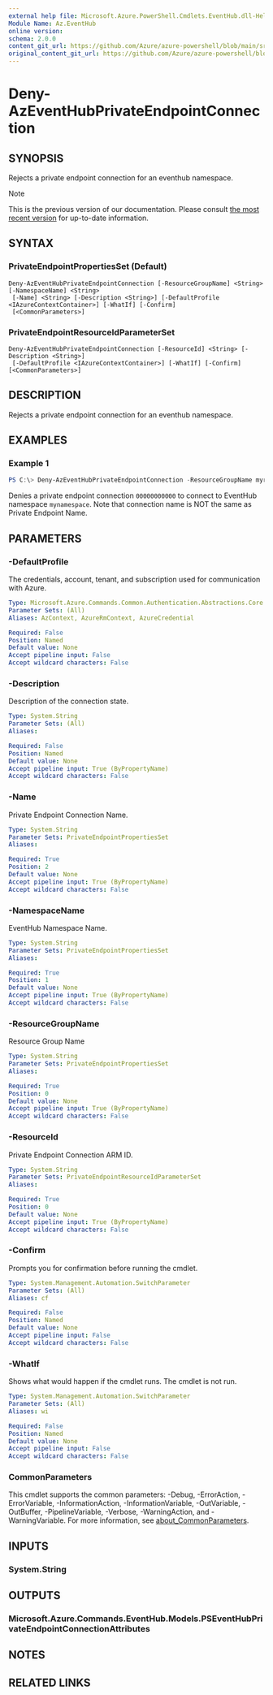 ```yaml
---
external help file: Microsoft.Azure.PowerShell.Cmdlets.EventHub.dll-Help.xml
Module Name: Az.EventHub
online version: 
schema: 2.0.0
content_git_url: https://github.com/Azure/azure-powershell/blob/main/src/EventHub/EventHub/help/Deny-AzEventHubPrivateEndpointConnection.md
original_content_git_url: https://github.com/Azure/azure-powershell/blob/main/src/EventHub/EventHub/help/Deny-AzEventHubPrivateEndpointConnection.md
---
```


# Deny-AzEventHubPrivateEndpointConnection

## SYNOPSIS
Rejects a private endpoint connection for an eventhub namespace.

> [!NOTE]
>This is the previous version of our documentation. Please consult [the most recent version](/powershell/module/az.eventhub/deny-azeventhubprivateendpointconnection) for up-to-date information.

## SYNTAX

### PrivateEndpointPropertiesSet (Default)
```
Deny-AzEventHubPrivateEndpointConnection [-ResourceGroupName] <String> [-NamespaceName] <String>
 [-Name] <String> [-Description <String>] [-DefaultProfile <IAzureContextContainer>] [-WhatIf] [-Confirm]
 [<CommonParameters>]
```

### PrivateEndpointResourceIdParameterSet
```
Deny-AzEventHubPrivateEndpointConnection [-ResourceId] <String> [-Description <String>]
 [-DefaultProfile <IAzureContextContainer>] [-WhatIf] [-Confirm] [<CommonParameters>]
```

## DESCRIPTION
Rejects a private endpoint connection for an eventhub namespace.

## EXAMPLES

### Example 1
```powershell
PS C:\> Deny-AzEventHubPrivateEndpointConnection -ResourceGroupName myresourcegroup -NamespaceName mynamespace -Name 00000000000
```

Denies a private endpoint connection `00000000000` to connect to EventHub namespace `mynamespace`. 
Note that connection name is NOT the same as Private Endpoint Name.

## PARAMETERS

### -DefaultProfile
The credentials, account, tenant, and subscription used for communication with Azure.

```yaml
Type: Microsoft.Azure.Commands.Common.Authentication.Abstractions.Core.IAzureContextContainer
Parameter Sets: (All)
Aliases: AzContext, AzureRmContext, AzureCredential

Required: False
Position: Named
Default value: None
Accept pipeline input: False
Accept wildcard characters: False
```

### -Description
Description of the connection state.

```yaml
Type: System.String
Parameter Sets: (All)
Aliases:

Required: False
Position: Named
Default value: None
Accept pipeline input: True (ByPropertyName)
Accept wildcard characters: False
```

### -Name
Private Endpoint Connection Name.

```yaml
Type: System.String
Parameter Sets: PrivateEndpointPropertiesSet
Aliases:

Required: True
Position: 2
Default value: None
Accept pipeline input: True (ByPropertyName)
Accept wildcard characters: False
```

### -NamespaceName
EventHub Namespace Name.

```yaml
Type: System.String
Parameter Sets: PrivateEndpointPropertiesSet
Aliases:

Required: True
Position: 1
Default value: None
Accept pipeline input: True (ByPropertyName)
Accept wildcard characters: False
```

### -ResourceGroupName
Resource Group Name

```yaml
Type: System.String
Parameter Sets: PrivateEndpointPropertiesSet
Aliases:

Required: True
Position: 0
Default value: None
Accept pipeline input: True (ByPropertyName)
Accept wildcard characters: False
```

### -ResourceId
Private Endpoint Connection ARM ID.

```yaml
Type: System.String
Parameter Sets: PrivateEndpointResourceIdParameterSet
Aliases:

Required: True
Position: 0
Default value: None
Accept pipeline input: True (ByPropertyName)
Accept wildcard characters: False
```

### -Confirm
Prompts you for confirmation before running the cmdlet.

```yaml
Type: System.Management.Automation.SwitchParameter
Parameter Sets: (All)
Aliases: cf

Required: False
Position: Named
Default value: None
Accept pipeline input: False
Accept wildcard characters: False
```

### -WhatIf
Shows what would happen if the cmdlet runs.
The cmdlet is not run.

```yaml
Type: System.Management.Automation.SwitchParameter
Parameter Sets: (All)
Aliases: wi

Required: False
Position: Named
Default value: None
Accept pipeline input: False
Accept wildcard characters: False
```

### CommonParameters
This cmdlet supports the common parameters: -Debug, -ErrorAction, -ErrorVariable, -InformationAction, -InformationVariable, -OutVariable, -OutBuffer, -PipelineVariable, -Verbose, -WarningAction, and -WarningVariable. For more information, see [about_CommonParameters](http://go.microsoft.com/fwlink/?LinkID=113216).

## INPUTS

### System.String

## OUTPUTS

### Microsoft.Azure.Commands.EventHub.Models.PSEventHubPrivateEndpointConnectionAttributes

## NOTES

## RELATED LINKS
